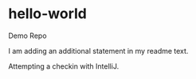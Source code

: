 # hello-world
Demo Repo

I am adding an additional statement in my readme text.

Attempting a checkin with IntelliJ.

